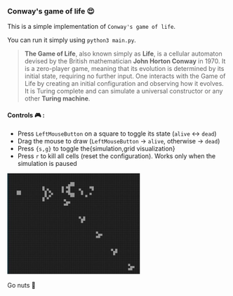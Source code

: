 ### Conway's game of life :heart_eyes:
This is a simple implementation of `Conway's game of life`.

You can run it simply using `python3 main.py`.
> **The Game of Life**, also known simply as **Life**, is a cellular automaton devised by the British mathematician **John Horton Conway** in 1970. It is a zero-player game, meaning that its evolution is determined by its initial state, requiring no further input. One interacts with the Game of Life by creating an initial configuration and observing how it evolves. It is Turing complete and can simulate a universal constructor or any other **Turing machine**.

#### **Controls :video_game: :**
- Press `LeftMouseButton` on a square to toggle its state (`alive` <-> `dead`)
- Drag the mouse to draw (`LeftMouseButton` -> `alive`, otherwise -> `dead`)
- Press `{s,g}` to toggle the{simulation,grid visualization}
- Press `r` to kill all cells (reset the configuration). Works only when the simulation is paused
<div style="width: 60%; height: 60%; justify-content: center; align-items: center;">
  
![Simple glider generator](sample_of_life.jpg)
  
</div>

Go nuts :chestnut:
